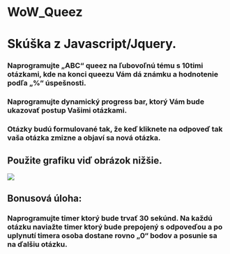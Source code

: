 # WoW_Queez
# Skúška z Javascript/Jquery.

### Naprogramujte „ABC“ queez na ľubovoľnú tému s 10timi otázkami, kde na konci queezu Vám dá známku a hodnotenie podľa „%“ úspešnosti.
### Naprogramujte dynamický progress bar, ktorý Vám bude ukazovať postup Vašimi otázkami.
### Otázky budú formulované tak, že keď kliknete na odpoveď tak vaša otázka zmizne a objaví sa nová otázka.

## Použite grafiku viď obrázok nižšie.

![](images/%20obr.png)
 
## Bonusová úloha:
### Naprogramujte timer ktorý bude trvať 30 sekúnd. Na každú otázku naviažte timer ktorý bude prepojený s odpoveďou a po uplynutí timera osoba dostane rovno „0“ bodov a posunie sa na ďalšiu otázku.

